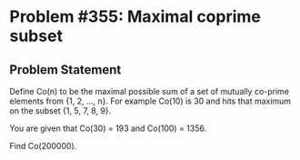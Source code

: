 # Problem #355: Maximal coprime subset 

## Problem Statement 


Define Co(n) to be the maximal possible sum of a set of mutually co-prime elements from {1, 2, ..., n}. For example Co(10) is 30 and hits that maximum on the subset {1, 5, 7, 8, 9}.


You are given that Co(30) = 193 and Co(100) = 1356. 

Find Co(200000).

